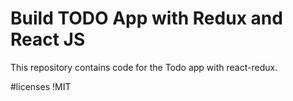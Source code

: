 # Build TODO App with Redux and React JS

This repository contains code for the Todo app with react-redux.

#licenses
!MIT
